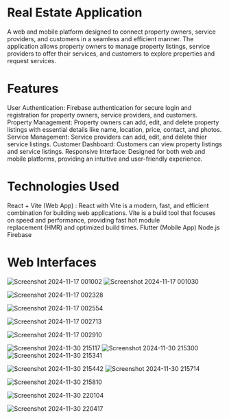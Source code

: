 # Real Estate Application
A web and mobile platform designed to connect property owners, service providers, and customers in a seamless and efficient manner. The application allows property owners to manage property listings, service providers to offer their services, and customers to explore properties and request services.

# Features
User Authentication: Firebase authentication for secure login and registration for property owners, service providers, and customers.
Property Management: Property owners can add, edit, and delete property listings with essential details like name, location, price, contact, and photos.
Service Management: Service providers can add, edit, and delete thier service listings.
Customer Dashboard: Customers can view property listings and service listings.
Responsive Interface: Designed for both web and mobile platforms, providing an intuitive and user-friendly experience.

# Technologies Used
React + Vite (Web App) : React with Vite is a modern, fast, and efficient combination for building web applications. Vite is a build tool that focuses on speed and performance, providing fast hot module    
                         replacement (HMR) and optimized build times.
Flutter (Mobile App)
Node.js 
Firebase

# Web Interfaces
![Screenshot 2024-11-17 001002](https://github.com/user-attachments/assets/52e09582-2c68-4b4d-a124-0d443d0e24f0)
![Screenshot 2024-11-17 001030](https://github.com/user-attachments/assets/101d3a11-0d56-4ac5-b939-59b1e6cab32e)

![Screenshot 2024-11-17 002328](https://github.com/user-attachments/assets/faca26b7-4d1c-4dfb-932a-f27961ef062f)

![Screenshot 2024-11-17 002554](https://github.com/user-attachments/assets/b078e6db-c5b3-4a21-89f6-a12c803dcf6f)

![Screenshot 2024-11-17 002713](https://github.com/user-attachments/assets/76bc80aa-cf08-4d85-b9cb-600296f7bea9)

![Screenshot 2024-11-17 002910](https://github.com/user-attachments/assets/53531c60-a399-4bb2-bf45-57dc11c20343)

![Screenshot 2024-11-30 215117](https://github.com/user-attachments/assets/d28fcb09-0b02-457f-a576-5e262946ce5b)
![Screenshot 2024-11-30 215300](https://github.com/user-attachments/assets/17905c00-c79b-49eb-bb2d-bfc741a92d69)
![Screenshot 2024-11-30 215341](https://github.com/user-attachments/assets/5ee32a00-e603-4315-b2ca-86f5a4fe1224)

![Screenshot 2024-11-30 215442](https://github.com/user-attachments/assets/ac6b766c-753d-4bdc-ad18-7c01d8bdd14c)
![Screenshot 2024-11-30 215714](https://github.com/user-attachments/assets/b3c651d0-8aec-41b8-996d-587c159ff6a4)

![Screenshot 2024-11-30 215810](https://github.com/user-attachments/assets/7e98e05a-f67d-40e6-8439-1527e1348de1)

![Screenshot 2024-11-30 220104](https://github.com/user-attachments/assets/11252b75-07f2-4c4a-abd9-6463c21585ed)

![Screenshot 2024-11-30 220417](https://github.com/user-attachments/assets/5c9724fd-7cd9-4a68-92f6-c67d8a95e8a2)


 
